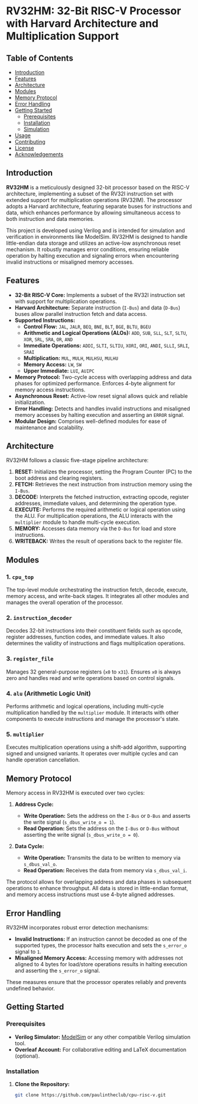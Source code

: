 # RV32HM: 32-Bit RISC-V Processor with Harvard Architecture and Multiplication Support

## Table of Contents
- [Introduction](#introduction)
- [Features](#features)
- [Architecture](#architecture)
- [Modules](#modules)
- [Memory Protocol](#memory-protocol)
- [Error Handling](#error-handling)
- [Getting Started](#getting-started)
  - [Prerequisites](#prerequisites)
  - [Installation](#installation)
  - [Simulation](#simulation)
- [Usage](#usage)
- [Contributing](#contributing)
- [License](#license)
- [Acknowledgements](#acknowledgements)

## Introduction

**RV32HM** is a meticulously designed 32-bit processor based on the RISC-V architecture, implementing a subset of the RV32I instruction set with extended support for multiplication operations (RV32IM). The processor adopts a Harvard architecture, featuring separate buses for instructions and data, which enhances performance by allowing simultaneous access to both instruction and data memories.

This project is developed using Verilog and is intended for simulation and verification in environments like ModelSim. RV32HM is designed to handle little-endian data storage and utilizes an active-low asynchronous reset mechanism. It robustly manages error conditions, ensuring reliable operation by halting execution and signaling errors when encountering invalid instructions or misaligned memory accesses.

## Features

- **32-Bit RISC-V Core:** Implements a subset of the RV32I instruction set with support for multiplication operations.
- **Harvard Architecture:** Separate instruction (`I-Bus`) and data (`D-Bus`) buses allow parallel instruction fetch and data access.
- **Supported Instructions:**
  - **Control Flow:** `JAL`, `JALR`, `BEQ`, `BNE`, `BLT`, `BGE`, `BLTU`, `BGEU`
  - **Arithmetic and Logical Operations (ALOs):** `ADD`, `SUB`, `SLL`, `SLT`, `SLTU`, `XOR`, `SRL`, `SRA`, `OR`, `AND`
  - **Immediate Operations:** `ADDI`, `SLTI`, `SLTIU`, `XORI`, `ORI`, `ANDI`, `SLLI`, `SRLI`, `SRAI`
  - **Multiplication:** `MUL`, `MULH`, `MULHSU`, `MULHU`
  - **Memory Access:** `LW`, `SW`
  - **Upper Immediate:** `LUI`, `AUIPC`
- **Memory Protocol:** Two-cycle access with overlapping address and data phases for optimized performance. Enforces 4-byte alignment for memory access instructions.
- **Asynchronous Reset:** Active-low reset signal allows quick and reliable initialization.
- **Error Handling:** Detects and handles invalid instructions and misaligned memory accesses by halting execution and asserting an `ERROR` signal.
- **Modular Design:** Comprises well-defined modules for ease of maintenance and scalability.

## Architecture

RV32HM follows a classic five-stage pipeline architecture:

1. **RESET:** Initializes the processor, setting the Program Counter (PC) to the boot address and clearing registers.
2. **FETCH:** Retrieves the next instruction from instruction memory using the `I-Bus`.
3. **DECODE:** Interprets the fetched instruction, extracting opcode, register addresses, immediate values, and determining the operation type.
4. **EXECUTE:** Performs the required arithmetic or logical operation using the ALU. For multiplication operations, the ALU interacts with the `multiplier` module to handle multi-cycle execution.
5. **MEMORY:** Accesses data memory via the `D-Bus` for load and store instructions.
6. **WRITEBACK:** Writes the result of operations back to the register file.

## Modules

### 1. `cpu_top`

The top-level module orchestrating the instruction fetch, decode, execute, memory access, and write-back stages. It integrates all other modules and manages the overall operation of the processor.

### 2. `instruction_decoder`

Decodes 32-bit instructions into their constituent fields such as opcode, register addresses, function codes, and immediate values. It also determines the validity of instructions and flags multiplication operations.

### 3. `register_file`

Manages 32 general-purpose registers (`x0` to `x31`). Ensures `x0` is always zero and handles read and write operations based on control signals.

### 4. `alu` (Arithmetic Logic Unit)

Performs arithmetic and logical operations, including multi-cycle multiplication handled by the `multiplier` module. It interacts with other components to execute instructions and manage the processor's state.

### 5. `multiplier`

Executes multiplication operations using a shift-add algorithm, supporting signed and unsigned variants. It operates over multiple cycles and can handle operation cancellation.

## Memory Protocol

Memory access in RV32HM is executed over two cycles:

1. **Address Cycle:**
   - **Write Operation:** Sets the address on the `I-Bus` or `D-Bus` and asserts the write signal (`s_dbus_write_o = 1`).
   - **Read Operation:** Sets the address on the `I-Bus` or `D-Bus` without asserting the write signal (`s_dbus_write_o = 0`).

2. **Data Cycle:**
   - **Write Operation:** Transmits the data to be written to memory via `s_dbus_val_o`.
   - **Read Operation:** Receives the data from memory via `s_dbus_val_i`.

The protocol allows for overlapping address and data phases in subsequent operations to enhance throughput. All data is stored in little-endian format, and memory access instructions must use 4-byte aligned addresses.

## Error Handling

RV32HM incorporates robust error detection mechanisms:

- **Invalid Instructions:** If an instruction cannot be decoded as one of the supported types, the processor halts execution and sets the `s_error_o` signal to `1`.
- **Misaligned Memory Access:** Accessing memory with addresses not aligned to 4 bytes for load/store operations results in halting execution and asserting the `s_error_o` signal.
  
These measures ensure that the processor operates reliably and prevents undefined behavior.

## Getting Started

### Prerequisites

- **Verilog Simulator:** [ModelSim](https://www.intel.com/content/www/us/en/programmable/products/design-software/fpga-design-software/model-sim.html) or any other compatible Verilog simulation tool.
- **Overleaf Account:** For collaborative editing and LaTeX documentation (optional).

### Installation

1. **Clone the Repository:**
   ```bash
   git clone https://github.com/paulintheclub/cpu-risc-v.git
